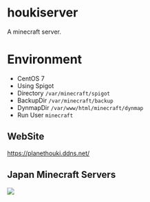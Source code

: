 # houkiserver

A minecraft server.

# Environment

* CentOS 7
* Using Spigot
* Directory `/var/minecraft/spigot`
* BackupDir `/var/minecraft/backup`
* DynmapDir `/var/www/html/minecraft/dynmap`
* Run User `minecraft`

## WebSite

https://planethouki.ddns.net/

## Japan Minecraft Servers

<a href="https://minecraft.jp/servers/planethouki.ddns.net"><img src="https://minecraft.jp/servers/planethouki.ddns.net/banner/1/560x95.png"/></a>
